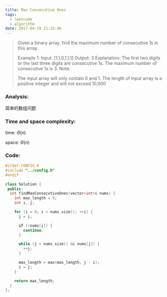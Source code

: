```yaml
---
title: Max Consecutive Ones
tags:
  - leetcode
  - algorithm
date: 2017-04-19 21:25:46
---
```

>
>Given a binary array, find the maximum number of consecutive 1s in this array.
>
>Example 1:
>Input: [1,1,0,1,1,1]
>Output: 3
>Explanation: The first two digits or the last three digits are consecutive 1s.
>    The maximum number of consecutive 1s is 3.
>Note:
>
>The input array will only contain 0 and 1.
>The length of input array is a positive integer and will not exceed 10,000
>

### Analysis:
简单的数组问题
### Time and space complexity:
time: $\Theta (n)$
 
space: $\Theta (n)$
### Code:
```cpp
#ifdef CONFIG_H
#include "../config.h"
#endif

class Solution {
 public:
  int findMaxConsecutiveOnes(vector<int>& nums) {
    int max_length = 0;
    int i, j;

    for (i = 0; i < nums.size(); ++i) {
      j = i;

      if (!nums[j]) {
        continue;
      }

      while (j < nums.size() && nums[j]) {
        ++j;
      }

      max_length = max(max_length, j - i);
      i = j;
    }

    return max_length;
  }
};
```
